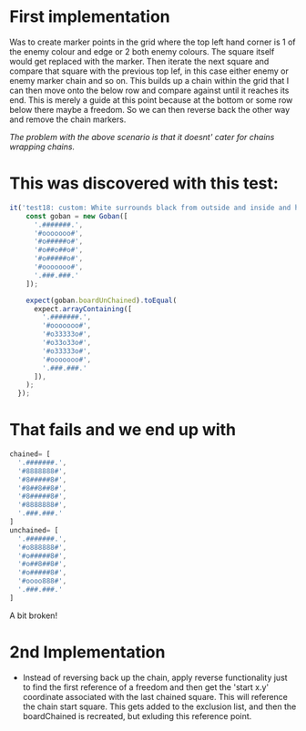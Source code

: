 
# First implementation 
Was to create marker points in the grid where the top left hand corner is 1 of the enemy colour and edge or 2 both enemy colours. The square itself would get replaced with the marker. Then iterate the next square and compare that square with the previous top lef, in this case either enemy or enemy marker chain and so on. This builds up a chain within the grid that I can then move onto the below row and compare against until it reaches its end. This is merely a guide at this point because at the bottom or some row below there maybe a freedom. So we can then reverse back the other way and remove the chain markers.

*The problem with the above scenario is that it doesnt' cater for chains wrapping chains.*

# This was discovered with this test:
```ts
it('test18: custom: White surrounds black from outside and inside and has freedom from surrounding black', () => {
    const goban = new Goban([
      '.#######.', 
      '#ooooooo#', 
      '#o#####o#',
      '#o##o##o#', 
      '#o#####o#',
      '#ooooooo#', 
      '.###.###.'
    ]);

    expect(goban.boardUnChained).toEqual(
      expect.arrayContaining([
        '.#######.', 
        '#ooooooo#', 
        '#o33333o#',
        '#o33o33o#', 
        '#o33333o#',
        '#ooooooo#', 
        '.###.###.'
      ]),
    );
  });
```
# That fails and we end up with 
```ts
chained= [
  '.#######.',
  '#8888888#',
  '#8#####8#',
  '#8##8##8#',
  '#8#####8#',
  '#8888888#',
  '.###.###.'
]
unchained= [
  '.#######.',
  '#o888888#',
  '#o#####8#',
  '#o##8##8#',
  '#o#####8#',
  '#oooo888#',
  '.###.###.'
]
```
 A bit broken!

# 2nd Implementation
- Instead of reversing back up the chain, apply reverse functionality just to find the first reference of a freedom 
and then get the 'start x.y' coordinate associated with the last chained square. This will reference the chain start square.
This gets added to the exclusion list, and then the boardChained is recreated, but exluding this reference point.

